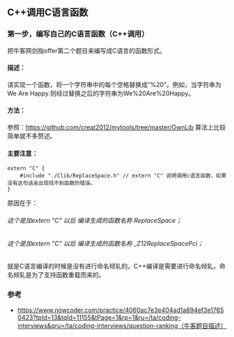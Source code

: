 ## C++调用C语言函数

### 第一步，编写自己的C语言函数（C++调用）
把牛客网剑指offer第二个题目来编写成C语言的函数形式。
#### 描述：
请实现一个函数，将一个字符串中的每个空格替换成“%20”。例如，当字符串为We Are Happy.则经过替换之后的字符串为We%20Are%20Happy。
#### 方法：
参照：https://github.com/creat2012/mytools/tree/master/OwnLib
算法上比较简单就不多赘述。
#### 主要注意：
	extern "C" {
		#include "./Clib/ReplaceSpace.h" // extern "C" 说明调用c语言函数，如果没有这句话会出现找不到函数的错误。
	}
原因在于：
###### 	这个是加extern "C" 以后 编译生成的函数名称 ReplaceSpace；
###### 	这个是加extern "C" 以后 编译生成的函数名称 _Z12ReplaceSpacePci；

就是C语言编译的时候是没有进行命名倾轧的。C++编译是需要进行命名倾轧。命名倾轧是为了支持函数重载而来的。
### 参考
-  https://www.nowcoder.com/practice/4060ac7e3e404ad1a894ef3e17650423?tpId=13&tqId=11155&tPage=1&rp=1&ru=/ta/coding-interviews&qru=/ta/coding-interviews/question-ranking（牛客题目描述）
